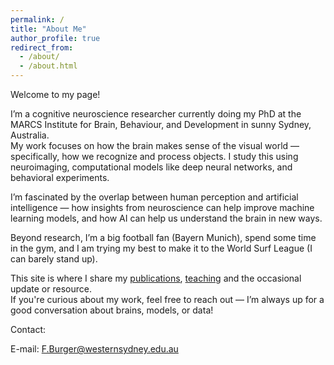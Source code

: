 ```yaml
---
permalink: /
title: "About Me"
author_profile: true
redirect_from: 
  - /about/
  - /about.html
---
```

Welcome to my page! 

I’m a cognitive neuroscience researcher currently doing my PhD at the MARCS Institute for Brain, Behaviour, and Development in sunny Sydney, Australia.  
My work focuses on how the brain makes sense of the visual world — specifically, how we recognize and process objects. I study this using neuroimaging, computational models like deep neural networks, and behavioral experiments.

I’m fascinated by the overlap between human perception and artificial intelligence — how insights from neuroscience can help improve machine learning models, and how AI can help us understand the brain in new ways.

Beyond research, I’m a big football fan (Bayern Munich), spend some time in the gym, and I am trying my best to make it to the World Surf League (I can barely stand up).

This site is where I share my [publications](/publications/), [teaching](/talks/) and the occasional update or resource.  
If you're curious about my work, feel free to reach out — I’m always up for a good conversation about brains, models, or data!

Contact: 

E-mail: F.Burger@westernsydney.edu.au
